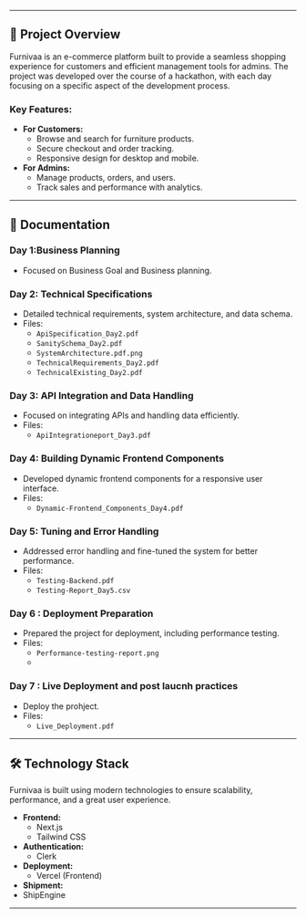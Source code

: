 
---

## 🚀 **Project Overview**

Furnivaa is an e-commerce platform built to provide a seamless shopping experience for customers and efficient management tools for admins. The project was developed over the course of a hackathon, with each day focusing on a specific aspect of the development process.

### Key Features:
- **For Customers:**
  - Browse and search for furniture products.
  - Secure checkout and order tracking.
  - Responsive design for desktop and mobile.
- **For Admins:**
  - Manage products, orders, and users.
  - Track sales and performance with analytics.

---

## 📄 **Documentation**

### Day 1:Business Planning
- Focused on Business Goal and Business planning.

### Day 2: Technical Specifications
- Detailed technical requirements, system architecture, and data schema.
- Files:
  - `ApiSpecification_Day2.pdf`
  - `SanitySchema_Day2.pdf`
  - `SystemArchitecture.pdf.png`
  - `TechnicalRequirements_Day2.pdf`
  - `TechnicalExisting_Day2.pdf`

### Day 3: API Integration and Data Handling
- Focused on integrating APIs and handling data efficiently.
- Files:
  - `ApiIntegrationeport_Day3.pdf`

### Day 4: Building Dynamic Frontend Components
- Developed dynamic frontend components for a responsive user interface.
- Files:
  - `Dynamic-Frontend_Components_Day4.pdf`

### Day 5: Tuning and Error Handling
- Addressed error handling and fine-tuned the system for better performance.
- Files:
  - `Testing-Backend.pdf`
  - `Testing-Report_Day5.csv`

### Day 6 : Deployment Preparation
- Prepared the project for deployment, including performance testing.
- Files:
  - `Performance-testing-report.png`
  - 
 ### Day 7 : Live Deployment and post laucnh practices
- Deploy the prohject.
- Files:
  - `Live_Deployment.pdf`

---

## 🛠️ **Technology Stack**

Furnivaa is built using modern technologies to ensure scalability, performance, and a great user experience.

- **Frontend:**
  - Next.js
  - Tailwind CSS 
- **Authentication:**
  - Clerk
- **Deployment:**
  - Vercel (Frontend)
- **Shipment:**
- ShipEngine


---


